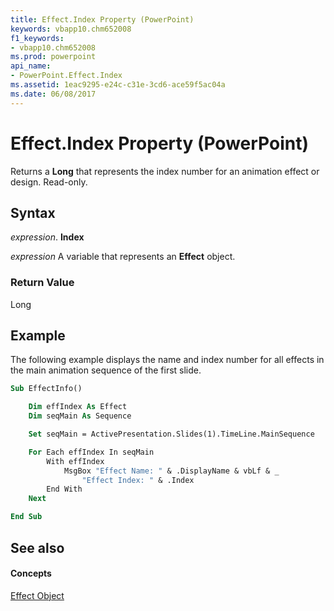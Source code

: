 ```yaml
---
title: Effect.Index Property (PowerPoint)
keywords: vbapp10.chm652008
f1_keywords:
- vbapp10.chm652008
ms.prod: powerpoint
api_name:
- PowerPoint.Effect.Index
ms.assetid: 1eac9295-e24c-c31e-3cd6-ace59f5ac04a
ms.date: 06/08/2017
---
```



# Effect.Index Property (PowerPoint)

Returns a  **Long** that represents the index number for an animation effect or design. Read-only.


## Syntax

 _expression_. **Index**

 _expression_ A variable that represents an **Effect** object.


### Return Value

Long


## Example

The following example displays the name and index number for all effects in the main animation sequence of the first slide.


```vb
Sub EffectInfo()

    Dim effIndex As Effect
    Dim seqMain As Sequence

    Set seqMain = ActivePresentation.Slides(1).TimeLine.MainSequence

    For Each effIndex In seqMain
        With effIndex
            MsgBox "Effect Name: " & .DisplayName & vbLf & _
                "Effect Index: " & .Index
        End With
    Next

End Sub
```


## See also


#### Concepts



[Effect Object](effect-object-powerpoint.md)

